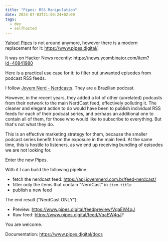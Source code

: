 ```yaml
---
title: "Pipes: RSS Manipulation"
date: 2024-07-03T21:50:24+02:00
tags:
  - dev
  - selfhosted
---
```


[Yahoo! Pipes](https://en.wikipedia.org/wiki/Yahoo!_Pipes) is not around
anymore, however there is a modern replacement for it: https://www.pipes.digital/.


It was on Hacker News recently: https://news.ycombinator.com/item?id=40841980

Here is a practical use case for it: to filter out unwanted episodes from
podcast RSS feeds.

I follow [Jovem Nerd - Nerdcasts](https://jovemnerd.com.br/podcasts/nerdcast).
They are a Brazilian podcast.

However, in the recent years, they added a lot of other (unrelated) podcasts
from their network to the main NerdCast feed, effectively polluting it. The
cleaner and elegant action to do would have been to publish individual RSS feeds
for each of their podcast series, and perhaps an additional one to contain all
of them, for those who would like to subscribe to everything. But that's not
what they do.

This is an effective marketing strategy for them, because the smaller podcast
series benefit from the exposure in the main feed. At the same time, this is
hostile to listeners, as we end up receiving bundling of episodes we are not
looking for.

Enter the new Pipes.

With it I can build the following pipeline:

- fetch the nerdcast feed: https://api.jovemnerd.com.br/feed-nerdcast/
- filter only the items that contain "NerdCast" in `item.title`
- publish a new feed

The end result ("NerdCast ONLY"):

- Preview: https://www.pipes.digital/feedpreview/VqaEW4qJ
- Raw feed: https://www.pipes.digital/feed/VqaEW4qJ?

You are welcome.

Documentation: https://www.pipes.digital/docs

